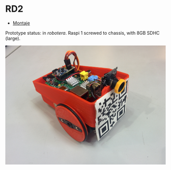 # RD2

- [Montaje](montaje.md)

Prototype status: in _robotera_. Raspi 1 screwed to chassis, with 8GB SDHC (large).

![RD2 robot](/assets/rd2.jpg)

